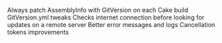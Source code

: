 Always patch AssemblyInfo with GitVersion on each Cake build
GitVersion.yml tweaks
Checks internet connection before looking for updates on a remote server
Better error messages and logs
Cancellation tokens improvements
